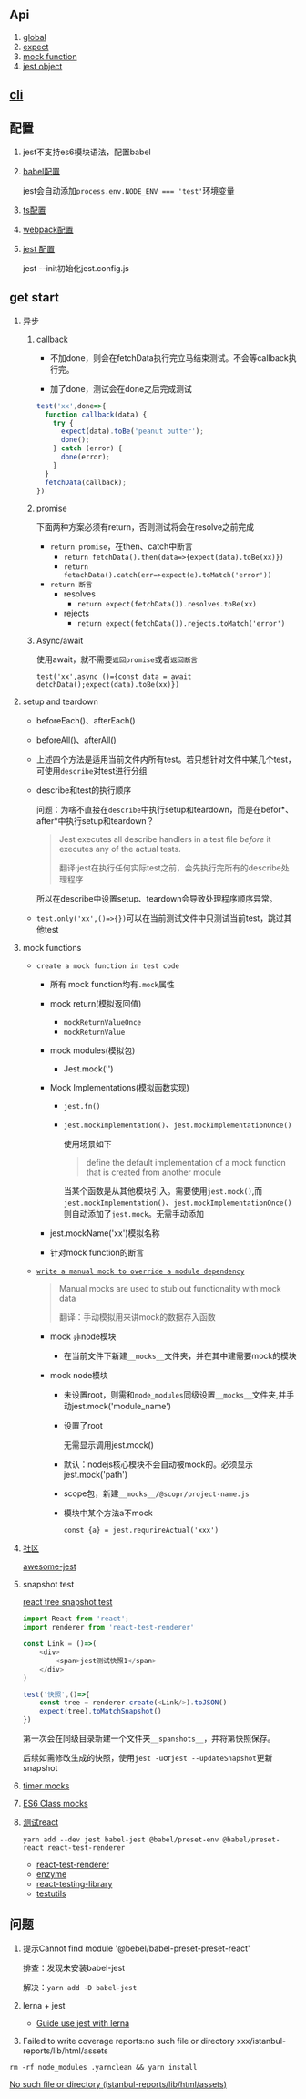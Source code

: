 ## Api

1. [global](https://jestjs.io/docs/en/api)
2. [expect](https://jestjs.io/docs/en/expect)
3. [mock function](https://jestjs.io/docs/en/mock-function-api)
4. [jest object](https://jestjs.io/docs/en/jest-object)

## [cli](https://jestjs.io/docs/en/cli)

## 配置

1. jest不支持es6模块语法，配置babel

2. [babel配置](https://jestjs.io/docs/en/getting-started.html#using-babel)

   jest会自动添加`process.env.NODE_ENV === 'test'`环境变量

3. [ts配置](https://jestjs.io/docs/en/getting-started.html#using-typescript)

4. [webpack配置](https://jestjs.io/docs/en/getting-started.html#using-webpack)

5. [jest 配置](https://jestjs.io/docs/en/configuration)

   jest --init初始化jest.config.js

## get start

1. 异步

   1. callback

      * 不加done，则会在fetchData执行完立马结束测试。不会等callback执行完。

      * 加了done，测试会在done之后完成测试

      ```js
      test('xx',done=>{
      	function callback(data) {
          try {
            expect(data).toBe('peanut butter');
            done();
          } catch (error) {
            done(error);
          }
        }
        fetchData(callback);
      })
      ```

   2. promise

      下面两种方案必须有return，否则测试将会在resolve之前完成

      * `return promise`，在then、catch中断言
        * `return fetchData().then(data=>{expect(data).toBe(xx)})`
        * `return fetachData().catch(err=>expect(e).toMatch('error'))`
      * `return 断言`
        * resolves
          * `return expect(fetchData()).resolves.toBe(xx)`
        * rejects
          * `return expect(fetchData()).rejects.toMatch('error')`

   3. Async/await

      使用await，就不需要`返回promise`或者`返回断言`

      `test('xx',async ()={const data = await detchData();expect(data).toBe(xx)})`

2. setup and teardown

   * beforeEach()、afterEach()

   * beforeAll()、afterAll()

   * 上述四个方法是适用当前文件内所有test。若只想针对文件中某几个test，可使用`describe`对test进行分组

   * describe和test的执行顺序

     问题：为啥不直接在`describe`中执行setup和teardown，而是在befor*、after\*中执行setup和teardown？

     > Jest executes all describe handlers in a test file *before* it executes any of the actual tests.
     >
     > 翻译:jest在执行任何实际test之前，会先执行完所有的describe处理程序

     所以在describe中设置setup、teardown会导致处理程序顺序异常。

   * `test.only('xx',()=>{})`可以在当前测试文件中只测试当前test，跳过其他test

3. mock functions

   * `create a mock function in test code`

     * 所有 mock function均有`.mock`属性

     * mock return(模拟返回值)

       * `mockReturnValueOnce`
       * `mockReturnValue`

     * mock modules(模拟包)

       * Jest.mock('')

     * Mock Implementations(模拟函数实现)

       * `jest.fn()`

       * `jest.mockImplementation()`、`jest.mockImplementationOnce()`

         使用场景如下

         > define the default implementation of a mock function that is created from another module

         当某个函数是从其他模块引入。需要使用`jest.mock()`,而`jest.mockImplementation()`、`jest.mockImplementationOnce()`则自动添加了`jest.mock`。无需手动添加

     * jest.mockName('xx')模拟名称

     * 针对mock function的断言

   * [`write a manual mock to override a module dependency`](https://jestjs.io/docs/en/manual-mocks)

     >  Manual mocks are used to stub out functionality with mock data
     >
     > 翻译：手动模拟用来讲mock的数据存入函数

     * mock 非node模块

       * 在当前文件下新建`__mocks__`文件夹，并在其中建需要mock的模块

     * mock node模块

       * 未设置root，则需和`node_modules`同级设置`__mocks__`文件夹,并手动jest.mock('module_name')

       * 设置了root

         无需显示调用jest.mock()

       * 默认：nodejs核心模块不会自动被mock的。必须显示jest.mock('path')

       * scope包，新建`__mocks__/@scopr/project-name.js`

       * 模块中某个方法a不mock

         `const {a} = jest.requrireActual('xxx')`

     

4. [社区](https://github.com/jest-community)

   [awesome-jest](https://github.com/jest-community/awesome-jest)

12. snapshot test

    [react tree snapshot test](https://jestjs.io/blog/2016/07/27/jest-14.html#why-snapshot-testing) 

    ```js
    import React from 'react';
    import renderer from 'react-test-renderer'
    
    const Link = ()=>(
        <div>
            <span>jest测试快照1</span>
        </div>
    )
    
    test('快照',()=>{
        const tree = renderer.create(<Link/>).toJSON()
        expect(tree).toMatchSnapshot()
    })
    ```

    第一次会在同级目录新建一个文件夹`__spanshots__`，并将第快照保存。

    后续如需修改生成的快照，使用`jest -u`or`jest --updateSnapshot`更新snapshot

13. [timer mocks](https://jestjs.io/docs/en/timer-mocks)

14. [ES6 Class mocks](https://jestjs.io/docs/en/es6-class-mocks) 

15. [测试react](https://jestjs.io/docs/en/tutorial-react)

    `yarn add --dev jest babel-jest @babel/preset-env @babel/preset-react react-test-renderer`

    * [react-test-renderer](https://reactjs.org/docs/test-renderer.html)
    * [enzyme](https://enzymejs.github.io/enzyme/)
    * [react-testing-library](https://github.com/testing-library/react-testing-library)
    * [testutils](https://reactjs.org/docs/test-utils.html)

## 问题

1. 提示Cannot find module '@bebel/babel-preset-preset-react'

   排查：发现未安装babel-jest

   解决：`yarn add -D babel-jest`

2. lerna + jest

   * [Guide use jest with lerna](https://github.com/facebook/jest/issues/3112)

3.  Failed to write coverage reports:no such file or directory xxx/istanbul-reports/lib/html/assets

   `rm -rf node_modules .yarnclean && yarn install`

   [No such file or directory (istanbul-reports/lib/html/assets)](https://github.com/gotwarlost/istanbul/issues/743)